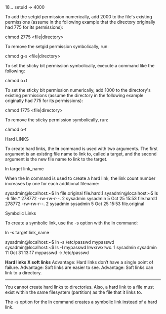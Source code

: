 18...
setuid -> 4000

To add the setgid permission numerically, add 2000 to the file's existing permissions (assume in the following example that the directory originally had 775 for its permissions):

chmod 2775 <file|directory>

To remove the setgid permission symbolically, run:

chmod g-s <file|directory>

To set the sticky bit permission symbolically, execute a command like the following:

chmod o+t <directory>

To set the sticky bit permission numerically, add 1000 to the directory's existing permissions (assume the directory in the following example originally had 775 for its permissions):

chmod 1775 <file|directory>

To remove the sticky permission symbolically, run:

chmod o-t <directory>

Hard LINKS


To create hard links, the **ln** command is used with two arguments. The first argument is an existing file name to link to, called a target, and the second argument is the new file name to link to the target.

ln target link_name

When the ln command is used to create a hard link, the link count number increases by one for each additional filename:

sysadmin@localhost:~$ ln file.original file.hard.1
sysadmin@localhost:~$ ls -li file.*
278772 -rw-rw-r--. 2 sysadmin sysadmin 5 Oct 25 15:53 file.hard.1
278772 -rw-rw-r--. 2 sysadmin sysadmin 5 Oct 25 15:53 file.original


Symbolic Links


To create a symbolic link, use the -s option with the ln command:

ln -s target link_name

sysadmin@localhost:~$  ln -s /etc/passwd mypasswd
sysadmin@localhost:~$  ls -l mypasswd
lrwxrwxrwx. 1 sysadmin sysadmin 11 Oct 31 13:17 mypasswd -> /etc/passwd



**Hard links X soft links**
Advantage: Hard links don’t have a single point of failure.
Advantage: Soft links are easier to see.
Advantage: Soft links can link to a directory.

----------------------------------------------
You cannot create hard links to directories. Also, a hard link to a file must exist within the same filesystem (partition) as the file that it links to.

The -s option for the ln command creates a symbolic link instead of a hard link. 